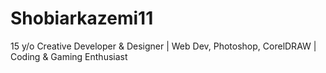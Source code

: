 # Shobiarkazemi11
15 y/o Creative Developer &amp; Designer | Web Dev, Photoshop, CorelDRAW | Coding &amp; Gaming Enthusiast
